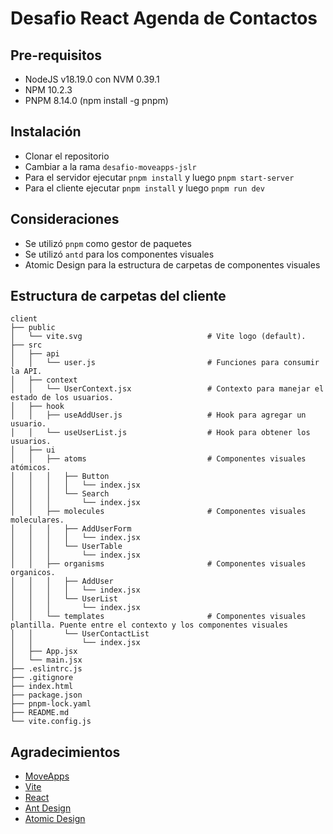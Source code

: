 # Desafio React Agenda de Contactos

## Pre-requisitos

- NodeJS v18.19.0 con NVM 0.39.1
- NPM 10.2.3
- PNPM 8.14.0 (npm install -g pnpm)

## Instalación

- Clonar el repositorio
- Cambiar a la rama `desafio-moveapps-jslr`
- Para el servidor ejecutar `pnpm install` y luego `pnpm start-server`
- Para el cliente ejecutar `pnpm install` y luego `pnpm run dev`

## Consideraciones

- Se utilizó `pnpm` como gestor de paquetes
- Se utilizó `antd` para los componentes visuales
- Atomic Design para la estructura de carpetas de componentes visuales

## Estructura de carpetas del cliente

```
client
├── public
│   └── vite.svg                            # Vite logo (default).
├── src
│   ├── api
│   │   └── user.js                         # Funciones para consumir la API.
│   ├── context
│   │   └── UserContext.jsx                 # Contexto para manejar el estado de los usuarios.
│   ├── hook
│   │   ├── useAddUser.js                   # Hook para agregar un usuario.
│   │   └── useUserList.js                  # Hook para obtener los usuarios.
│   ├── ui
│   │   ├── atoms                           # Componentes visuales atómicos.
│   │   │   ├── Button
│   │   │   │   └── index.jsx
│   │   │   └── Search
│   │   │       └── index.jsx
│   │   ├── molecules                       # Componentes visuales moleculares.
│   │   │   ├── AddUserForm
│   │   │   │   └── index.jsx
│   │   │   └── UserTable
│   │   │       └── index.jsx
│   │   ├── organisms                       # Componentes visuales organicos.
│   │   │   ├── AddUser
│   │   │   │   └── index.jsx
│   │   │   └── UserList
│   │   │       └── index.jsx
│   │   └── templates                       # Componentes visuales plantilla. Puente entre el contexto y los componentes visuales 
│   │       └── UserContactList
│   │           └── index.jsx
│   ├── App.jsx
│   └── main.jsx
├── .eslintrc.js
├── .gitignore
├── index.html
├── package.json
├── pnpm-lock.yaml
├── README.md
└── vite.config.js
``` 

## Agradecimientos

- [MoveApps](https://www.moveapps.cl/)
- [Vite](https://vitejs.dev/)
- [React](https://reactjs.org/)
- [Ant Design](https://ant.design/)
- [Atomic Design](https://bradfrost.com/blog/post/atomic-web-design/)